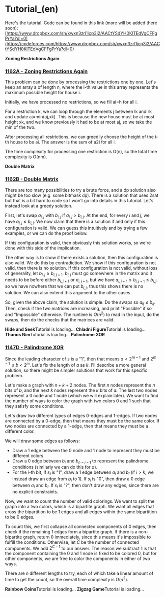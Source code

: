 # Tutorial_(en)

Here's the tutorial. Code can be found in this link (more will be added there soon): [https://www.dropbox.com/sh/xwxn3zrl1icp3i2/AACtYSdYH0KlTEdVgCFFgPrYa?dl=0](https://codeforces.com/https://www.dropbox.com/sh/xwxn3zrl1icp3i2/AACtYSdYH0KlTEdVgCFFgPrYa?dl=0) 

 **Zoning Restrictions Again**
### [1162A - Zoning Restrictions Again](../problems/A._Zoning_Restrictions_Again.md "Codeforces Round 557 (Div. 2) [based on Forethought Future Cup - Final Round]")

This problem can be done by processing the restrictions one by one. Let's keep an array a of length n, where the i-th value in this array represents the maximum possible height for house i.

Initially, we have processed no restrictions, so we fill ai=h for all i.

For a restriction k, we can loop through the elements j between lk and rk and update aj=min(aj,xk). This is because the new house must be at most height xk, and we know previously it had to be at most aj, so we take the min of the two.

After processing all restrictions, we can greedily choose the height of the i-th house to be ai. The answer is the sum of a2i for all i.

The time complexity for processing one restriction is O(n), so the total time complexity is O(nm).

 **Double Matrix**
### [1162B - Double Matrix](../problems/B._Double_Matrix.md "Codeforces Round 557 (Div. 2) [based on Forethought Future Cup - Final Round]")

There are too many possibilities to try a brute force, and a dp solution also might be too slow (e.g. some bitmask dp). There is a solution that uses 2sat but that is a bit hard to code so I won't go into details in this tutorial. Let's instead look at a greedy solution.

First, let's swap $a_{i,j}$ with $b_{i,j}$ if $a_{i,j} > b_{i,j}$. At the end, for every $i$ and $j$, we have $a_{i,j} \leq b_{i,j}$. We now claim that there is a solution if and only if this configuration is valid. We can guess this intuitively and by trying a few examples, or we can do the proof below.

<start of formal proof for why this works>

If this configuration is valid, then obviously this solution works, so we're done with this side of the implication.

The other way is to show if there exists a solution, then this configuration is also valid. We do this by contradiction. We show if this configuration is not valid, then there is no solution. If this configuration is not valid, without loss of generality, let $b_{i,j} \geq b_{i,j+1}$. $b_{i,j}$ must go somewhere in the matrix and it needs to be before either $b_{i,j+1}$ or $a_{i,j+1}$, but we have $a_{i,j+1} \leq b_{i, j+1} \leq b_{i,j}$, so we have nowhere that we can put $b_{i,j}$, thus this shows there is no solution. We can also extend this argument to the other cases.

<end of proof for why this works>

So, given the above claim, the solution is simple. Do the swaps so $a_{ij} \leq b_{ij}$. Then, check if the two matrices are increasing, and print "Possible" if so and "Impossible" otherwise. The runtime is $O(n^2)$ to read in the input, do the swaps, then do the checks that the matrices are valid.

 **Hide and Seek**Tutorial is loading... **Chladni Figure**Tutorial is loading... **Thanos Nim**Tutorial is loading... **Palindrome XOR**
### [1147D - Palindrome XOR](https://codeforces.com/contest/1147/problem/D "Forethought Future Cup - Final Round (Onsite Finalists Only)")

Since the leading character of $s$ is a "1", then that means $a < 2^{m-1}$ and $2^{m-1} \leq b < 2^m$. Let's fix the length of $a$ as $k$. I'll describe a more general solution, so there might be simpler solutions that work for this specific problem.

Let's make a graph with $n+k+2$ nodes. The first $n$ nodes represent the $n$ bits of $b$, and the next $k$ nodes represent the $k$ bits of $a$. The last two nodes represent a $0$ node and $1$ node (which we will explain later). We want to find the number of ways to color the graph with two colors $0$ and $1$ such that they satisfy some conditions.

Let's draw two different types of edges $0$-edges and $1$-edges. If two nodes are connected by a $0$-edge, then that means they must be the same color. If two nodes are connected by a $1$-edge, then that means they must be a different color.

We will draw some edges as follows: 

* Draw a $1$ edge between the $0$ node and $1$ node to represent they must be different colors.
* Draw a $0$ edge between $b_i$ and $b_{n-i-1}$ to represent the palindrome conditions (similarly we can do this for $a$).
* For the $i$-th bit, if $s_i$ is "1", draw a $1$ edge between $a_i$ and $b_i$ (if $i > k$, we instead draw an edge from $b_i$ to $1$). If $s_i$ is "0", then draw a $0$ edge between $a_i$ and $b_i$. If $s_i$ is "?", then don't draw any edges, since there are no explicit constraints.

Now, we want to count the number of valid colorings. We want to split the graph into a two colors, which is a bipartite graph. We want all edges that cross the bipartition to be $1$ edges and all edges within the same bipartition to be $0$ edges.

To count this, we first collapse all connected components of $0$ edges, then check if the remaining $1$ edges form a bipartite graph. If there is a non-bipartite graph, return $0$ immediately, since this means it's impossible to fulfill the conditions. Otherwise, let $C$ be the number of connected components. We add $2^{C-1}$ to our answer. The reason we subtract $1$ is that the component containing the $0$ and $1$ node is fixed to be colored $0$, but for other components, we are free to color the components in either of two ways.

There are $n$ different lengths to try, each of which take a linear amount of time to get the count, so the overall time complexity is $O(n^2)$.

 **Rainbow Coins**Tutorial is loading... **Zigzag Game**Tutorial is loading...